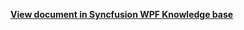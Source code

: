 **[View document in Syncfusion WPF Knowledge base](https://www.syncfusion.com/kb/12775/how-to-show-full-screen-scheduler-views-in-wpf-scheduler-calendar)**


